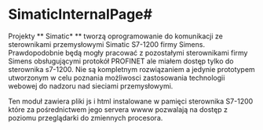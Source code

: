 # SimaticInternalPage#

Projekty ** Simatic* ** tworzą oprogramowanie do komunikacji ze sterownikami przemysłowymi Simatic S7-1200 firmy  Simens.
Prawdopodobnie będą mogły pracować z pozostałymi sterownikami firmy Simens obsługującymi protokół PROFINET ale miałem dostęp tylko do sterownika s7-1200.
Nie są kompletnym rozwiązaniem a jedynie prototypem utworzonym w celu poznania możliwosci zastosowania technologii webowej do nadzoru nad sieciami przemysłowymi.

Ten moduł zawiera pliki js i html instalowane w pamięci sterownika S7-1200 które za pośrednictwem jego servera wwww  pozwalają na dostęp z poziomu przeglądarki do zmiennych procesora.